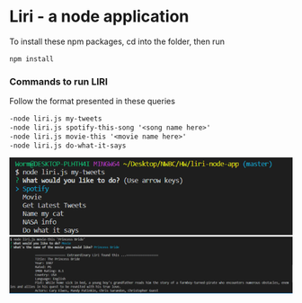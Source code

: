 # Liri - a node application

To install these npm packages, cd into the folder, then run 

```
npm install 
```

### Commands to run LIRI

Follow the format presented in these queries
```
-node liri.js my-tweets
-node liri.js spotify-this-song '<song name here>'
-node liri.js movie-this '<movie name here>'
-node liri.js do-what-it-says 
```

![alt text](https://github.com/rtswartz/liri-node-app/blob/master/Img1.PNG)
![alt text](https://github.com/rtswartz/liri-node-app/blob/master/Img2.PNG)
